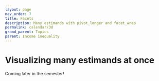 ```yaml
---
layout: page
nav_order: 7
title: Facets
description: Many estimands with pivot_longer and facet_wrap
permalink: calendar/3d
grand_parent: Topics
parent: Income inequality
---
```


# Visualizing many estimands at once

Coming later in the semester!